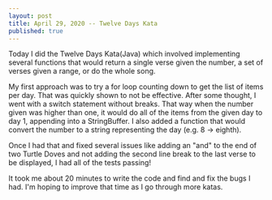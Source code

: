 ```yaml
---
layout: post
title: April 29, 2020 -- Twelve Days Kata
published: true
---
```


Today I did the Twelve Days Kata(Java) which involved implementing several functions that would return a single verse given the number, a set of verses given a range, or do the whole song.

My first approach was to try a for loop counting down to get the list of items per day.  That was quickly shown to not be effective.  After some thought, I went with a switch statement without breaks.  That way when the number given was higher than one, it would do all of the items from the given day to day 1, appending into a StringBuffer.  I also added a function that would convert the number to a string representing the day (e.g. 8 -> eighth).

Once I had that and fixed several issues like adding an "and" to the end of two Turtle Doves and not adding the second line break to the last verse to be displayed, I had all of the tests passing!

It took me about 20 minutes to write the code and find and fix the bugs I had.  I'm hoping to improve that time as I go through more katas.